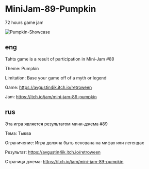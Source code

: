 # MiniJam-89-Pumpkin
 72 hours game jam

 ![Pumpkin-Showcase](https://github.com/Avgustin4ik/MiniJam-89-Pumpkin/assets/32969119/4c826532-41ad-4d96-b137-929aab4d604b)
 
 ## eng

 Tahts game is a result of participation in Mini-Jam #89

 Theme:  Pumpkin
 
 Limitation:  Base your game off of a myth or legend

 Game: https://avgustin4ik.itch.io/retroween

 Jam: https://itch.io/jam/mini-jam-89-pumpkin

 ## rus
 
 Эта игра является результатом мини-джема #89
 
 Тема: Тыква
 
 Ограничение: Игра должна быть основана на мифах или легендах
 
 Результат: https://avgustin4ik.itch.io/retroween
 
 Страница джема: https://itch.io/jam/mini-jam-89-pumpkin

